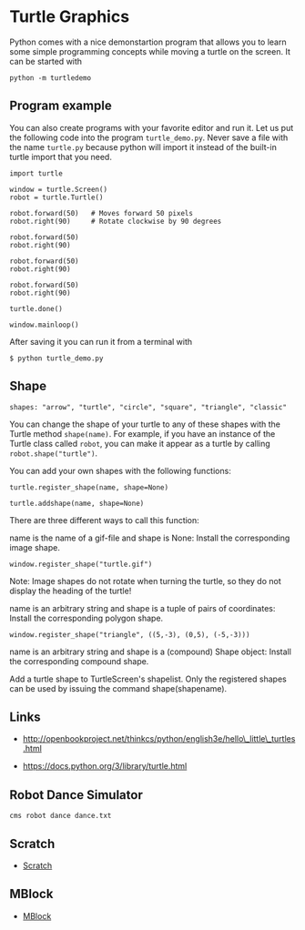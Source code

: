 Turtle Graphics
===============

Python comes with a nice demonstartion program that allows you to learn
some simple programming concepts while moving a turtle on the screen. It
can be started with

    python -m turtledemo

Program example
---------------

You can also create programs with your favorite editor and run it. Let
us put the following code into the program `turtle_demo.py`. Never save
a file with the name `turtle.py` because python will import it instead
of the built-in turtle import that you need.

    import turtle

    window = turtle.Screen() 
    robot = turtle.Turtle() 

    robot.forward(50)   # Moves forward 50 pixels
    robot.right(90)     # Rotate clockwise by 90 degrees

    robot.forward(50)
    robot.right(90)

    robot.forward(50)
    robot.right(90)

    robot.forward(50)
    robot.right(90)

    turtle.done()

    window.mainloop()

After saving it you can run it from a terminal with

    $ python turtle_demo.py

Shape
-----

    shapes: "arrow", "turtle", "circle", "square", "triangle", "classic"

You can change the shape of your turtle to any of these shapes with the
Turtle method `shape(name)`. For example, if you have an instance of the
Turtle class called `robot`, you can make it appear as a turtle by
calling `robot.shape("turtle")`.

You can add your own shapes with the following functions:

    turtle.register_shape(name, shape=None)

    turtle.addshape(name, shape=None)

There are three different ways to call this function:

name is the name of a gif-file and shape is None: Install the
corresponding image shape.

    window.register_shape("turtle.gif")

Note: Image shapes do not rotate when turning the turtle, so they do not
display the heading of the turtle!

name is an arbitrary string and shape is a tuple of pairs of
coordinates: Install the corresponding polygon shape.

    window.register_shape("triangle", ((5,-3), (0,5), (-5,-3)))

name is an arbitrary string and shape is a (compound) Shape object:
Install the corresponding compound shape.

Add a turtle shape to TurtleScreen's shapelist. Only the registered
shapes can be used by issuing the command shape(shapename).

Links
-----

-   http://openbookproject.net/thinkcs/python/english3e/hello\_little\_turtles.html

-   <https://docs.python.org/3/library/turtle.html>

Robot Dance Simulator
---------------------

    cms robot dance dance.txt

Scratch
-------

-   [Scratch](https://scratch.mit.edu/scratchr2/static/sa/Scratch-456.0.2.dmg)

MBlock
------

-   [MBlock](http://www.mblock.cc/download/)
